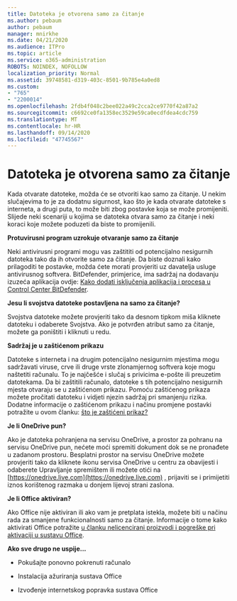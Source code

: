 ```yaml
---
title: Datoteka je otvorena samo za čitanje
ms.author: pebaum
author: pebaum
manager: mnirkhe
ms.date: 04/21/2020
ms.audience: ITPro
ms.topic: article
ms.service: o365-administration
ROBOTS: NOINDEX, NOFOLLOW
localization_priority: Normal
ms.assetid: 39748581-d319-403c-8501-9b785e4a0ed8
ms.custom:
- "765"
- "2200014"
ms.openlocfilehash: 2fdb4f048c2bee022a49c2cca2ce9770f42a87a2
ms.sourcegitcommit: c6692ce0fa1358ec3529e59ca0ecdfdea4cdc759
ms.translationtype: MT
ms.contentlocale: hr-HR
ms.lasthandoff: 09/14/2020
ms.locfileid: "47745567"
---
```

# <a name="file-open-read-only"></a>Datoteka je otvorena samo za čitanje

Kada otvarate datoteke, možda će se otvoriti kao samo za čitanje. U nekim slučajevima to je za dodatnu sigurnost, kao što je kada otvarate datoteke s interneta, a drugi puta, to može biti zbog postavke koja se može promijeniti. Slijede neki scenariji u kojima se datoteka otvara samo za čitanje i neki koraci koje možete poduzeti da biste to promijenili.
  
 **Protuvirusni program uzrokuje otvaranje samo za čitanje**
  
Neki antivirusni programi mogu vas zaštititi od potencijalno nesigurnih datoteka tako da ih otvorite samo za čitanje. Da biste doznali kako prilagoditi te postavke, možda ćete morati provjeriti uz davatelja usluge antivirusnog softvera. BitDefender, primjerice, ima sadržaj na dodavanju izuzeća aplikacija ovdje: [Kako dodati isključenja aplikacija i procesa u Control Center BitDefender](https://aka.ms/AA6098i).
  
 **Jesu li svojstva datoteke postavljena na samo za čitanje?**
  
Svojstva datoteke možete provjeriti tako da desnom tipkom miša kliknete datoteku i odaberete Svojstva. Ako je potvrđen atribut samo za čitanje, možete ga poništiti i kliknuti u redu.
  
 **Sadržaj je u zaštićenom prikazu**
  
Datoteke s interneta i na drugim potencijalno nesigurnim mjestima mogu sadržavati viruse, crve ili druge vrste zlonamjernog softvera koje mogu naštetiti računalu. To je najčešće i slučaj s privicima e-pošte ili preuzetim datotekama. Da bi zaštitili računalo, datoteke s tih potencijalno nesigurnih mjesta otvaraju se u zaštićenom prikazu. Pomoću zaštićenog prikaza možete pročitati datoteku i vidjeti njezin sadržaj pri smanjenju rizika. Dodatne informacije o zaštićenom prikazu i načinu promjene postavki potražite u ovom članku: [što je zaštićeni prikaz?](https://support.office.com/article/d6f09ac7-e6b9-4495-8e43-2bbcdbcb6653)
  
 **Je li OneDrive pun?**
  
Ako je datoteka pohranjena na servisu OneDrive, a prostor za pohranu na servisu OneDrive pun, nećete moći spremiti dokument dok se ne pronađete u zadanom prostoru. Besplatni prostor na servisu OneDrive možete provjeriti tako da kliknete ikonu servisa OneDrive u centru za obavijesti i odaberete Upravljanje spremištem ili možete otići na [https://onedrive.live.com](https://onedrive.live.com) , prijaviti se i primijetiti iznos korištenog razmaka u donjem lijevoj strani zaslona.
  
 **Je li Office aktiviran?**
  
Ako Office nije aktiviran ili ako vam je pretplata istekla, možete biti u načinu rada za smanjene funkcionalnosti samo za čitanje. Informacije o tome kako aktivirati Office potražite [u članku nelicencirani proizvodi i pogreške pri aktivaciji u sustavu Office](https://support.office.com/article/0d23d3c0-c19c-4b2f-9845-5344fedc4380).
  
 **Ako sve drugo ne uspije...**
  
- Pokušajte ponovno pokrenuti računalo
    
- Instalacija ažuriranja sustava Office
    
- Izvođenje internetskog popravka sustava Office
    

